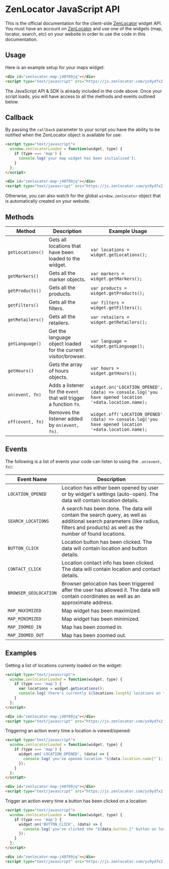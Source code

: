
# ZenLocator JavaScript API

This is the official documentation for the client-side [ZenLocator](https://zenlocator.com/) widget API. You must have an account on [ZenLocator](https://zenlocator.com/) and use one of the widgets (map, locator, search, etc) on your website in order to use the code in this documentation.

## Usage

Here is an example setup for your maps widget:

```html
<div id="zenlocator-map-j48f89jq"></div>
<script type="text/javascript" src="https://js.zenlocator.com/ys9ydfx2.min.js" async></script>
```

The JavaScript API & SDK is already included in the code above. Once your script loads, you will have access to all the methods and events outlined below.

## Callback

By passing the `callback` parameter to your script you have the ability to be notified when the ZenLocator object is available for use:

```html
<script type="text/javascript">
  window.zenlocatorLoaded = function(widget, type) {
    if (type === 'map') {
      console.log('your map widget has been initialized');
	}
  };
</script>

<div id="zenlocator-map-j48f89jq"></div>
<script type="text/javascript" src="https://js.zenlocator.com/ys9ydfx2.min.js?callback=zenlocatorLoaded" async></script>
```

Otherwise, you can also watch for the global `window.zenlocator` object that is automatically created on your website.

## Methods

| Method           | Description                                                        | Example Usage                                                                                          |
| ---------------- | ------------------------------------------------------------------ | ------------------------------------------------------------------------------------------------------ |
| `getLocations()` | Gets all locations that have been loaded to the widget.            | `var locations = widget.getLocations();`                                                               |
| `getMarkers()`   | Gets all the marker objects.                                       | `var markers = widget.getMarkers();`                                                                   |
| `getProducts()`  | Gets all the products.                                             | `var products = widget.getProducts();`                                                                 |
| `getFilters()`   | Gets all the filters.                                              | `var filters = widget.getFilters();`                                                                   |
| `getRetailers()` | Gets all the retailers.                                            | `var retailers = widget.getRetailers();`                                                               |
| `getLanguage()`  | Get the language object loaded for the current visitor/browser.    | `var language = widget.getLanguage();`                                                                 |
| `getHours()`     | Gets the array of hours objects.                                   | `var hours = widget.getHours();`                                                                       |
| `on(event, fn)`  | Adds a listener for the `event` that will trigger a function `fn`. | `widget.on('LOCATION_OPENED', (data) => console.log('you have opened location '+data.location.name);`  |
| `off(event, fn)` | Removes the listener added by `on(event, fn)`.                     | `widget.off('LOCATION_OPENED', (data) => console.log('you have opened location '+data.location.name);` |

## Events

The following is a list of events your code can listen to using the `.on(event, fn)`:

| Event Name            | Description                                                                                                                                                                           |                                                                                                       
| --------------------- | ------------------------------------------------------------------------------------------------------------------------------------------------------------------------------------- |
| `LOCATION_OPENED`     | Location has either been opened by user or by widget's settings (auto-open). The data will contain location details.                                                                  |
| `SEARCH_LOCATIONS`    | A search has been done. The data will contain the search query, as well as additional search parameters (like radius, filters and products) as well as the number of found locations. |
| `BUTTON_CLICK`        | Location button has been clicked. The data will contain location and button details.                                                                                                  |                                                                                                       
| `CONTACT_CLICK`       | Location contact info has been clicked. The data will contain location and contact details.                                                                                           |                                                                                                       
| `BROWSER_GEOLOCATION` | Browser gelocation has been triggered after the user has allowed it. The data will contain coordinates as well as an approximate address.                                             |                                                                                                       
| `MAP_MAXIMIZED`       | Map widget has been maximized.                                                                                                                                                        |                                                                                                       
| `MAP_MINIMIZED`       | Map widget has been minimized.                                                                                                                                                        |                                                                                                       
| `MAP_ZOOMED_IN`       | Map has been zoomed in.                                                                                                                                                               |                                                                                                       
| `MAP_ZOOMED_OUT`      | Map has been zoomed out.                                                                                                                                                              |                                                                                                       

## Examples

Getting a list of locations currenty loaded on the widget:

```html
<script type="text/javascript">
  window.zenlocatorLoaded = function(widget, type) {
    if (type === 'map') {
      var locations = widget.getLocations();
	  console.log(`there's currently ${locations.length} locations on the map`);
	}
  };
</script>

<div id="zenlocator-map-j48f89jq"></div>
<script type="text/javascript" src="https://js.zenlocator.com/ys9ydfx2.min.js?callback=zenlocatorLoaded" async></script>
```

Triggering an action every time a location is viewed/opened:

```html
<script type="text/javascript">
  window.zenlocatorLoaded = function(widget, type) {
    if (type === 'map') {
      widget.on('LOCATION_OPENED', (data) => {
		console.log(`you've opened location "${data.location.name}"`);
	  });
	}
  };
</script>

<div id="zenlocator-map-j48f89jq"></div>
<script type="text/javascript" src="https://js.zenlocator.com/ys9ydfx2.min.js?callback=zenlocatorLoaded" async></script>
```

Trigger an action every time a button has been clicked on a location:

```html
<script type="text/javascript">
  window.zenlocatorLoaded = function(widget, type) {
    if (type === 'map') {
      widget.on('BUTTON_CLICK', (data) => {
		console.log(`you've clicked the "${data.button.}" button on location "${data.location.name}"`);
	  });
	}
  };
</script>

<div id="zenlocator-map-j48f89jq"></div>
<script type="text/javascript" src="https://js.zenlocator.com/ys9ydfx2.min.js?callback=zenlocatorLoaded" async></script>
```
